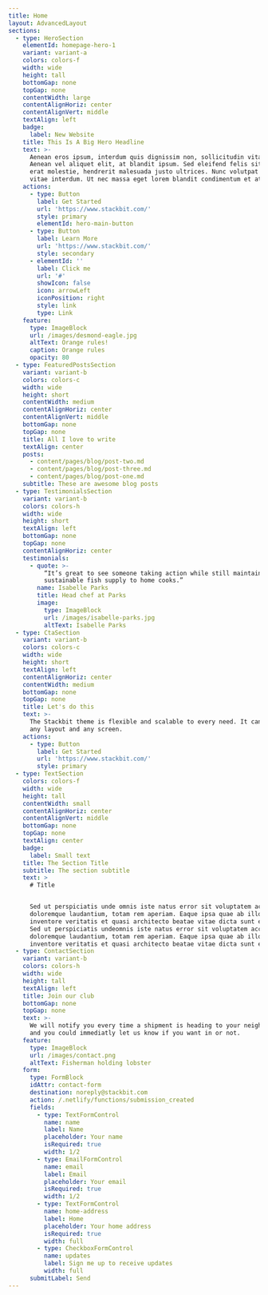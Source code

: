 ```yaml
---
title: Home
layout: AdvancedLayout
sections:
  - type: HeroSection
    elementId: homepage-hero-1
    variant: variant-a
    colors: colors-f
    width: wide
    height: tall
    bottomGap: none
    topGap: none
    contentWidth: large
    contentAlignHoriz: center
    contentAlignVert: middle
    textAlign: left
    badge:
      label: New Website
    title: This Is A Big Hero Headline
    text: >-
      Aenean eros ipsum, interdum quis dignissim non, sollicitudin vitae nisl.
      Aenean vel aliquet elit, at blandit ipsum. Sed eleifend felis sit amet
      erat molestie, hendrerit malesuada justo ultrices. Nunc volutpat at erat
      vitae interdum. Ut nec massa eget lorem blandit condimentum et at risus.
    actions:
      - type: Button
        label: Get Started
        url: 'https://www.stackbit.com/'
        style: primary
        elementId: hero-main-button
      - type: Button
        label: Learn More
        url: 'https://www.stackbit.com/'
        style: secondary
      - elementId: ''
        label: Click me
        url: '#'
        showIcon: false
        icon: arrowLeft
        iconPosition: right
        style: link
        type: Link
    feature:
      type: ImageBlock
      url: /images/desmond-eagle.jpg
      altText: Orange rules!
      caption: Orange rules
      opacity: 80
  - type: FeaturedPostsSection
    variant: variant-b
    colors: colors-c
    width: wide
    height: short
    contentWidth: medium
    contentAlignHoriz: center
    contentAlignVert: middle
    bottomGap: none
    topGap: none
    title: All I love to write
    textAlign: center
    posts:
      - content/pages/blog/post-two.md
      - content/pages/blog/post-three.md
      - content/pages/blog/post-one.md
    subtitle: These are awesome blog posts
  - type: TestimonialsSection
    variant: variant-b
    colors: colors-h
    width: wide
    height: short
    textAlign: left
    bottomGap: none
    topGap: none
    contentAlignHoriz: center
    testimonials:
      - quote: >-
          “It’s great to see someone taking action while still maintaining a
          sustainable fish supply to home cooks.”
        name: Isabelle Parks
        title: Head chef at Parks
        image:
          type: ImageBlock
          url: /images/isabelle-parks.jpg
          altText: Isabelle Parks
  - type: CtaSection
    variant: variant-b
    colors: colors-c
    width: wide
    height: short
    textAlign: left
    contentAlignHoriz: center
    contentWidth: medium
    bottomGap: none
    topGap: none
    title: Let's do this
    text: >-
      The Stackbit theme is flexible and scalable to every need. It can manage
      any layout and any screen.
    actions:
      - type: Button
        label: Get Started
        url: 'https://www.stackbit.com/'
        style: primary
  - type: TextSection
    colors: colors-f
    width: wide
    height: tall
    contentWidth: small
    contentAlignHoriz: center
    contentAlignVert: middle
    bottomGap: none
    topGap: none
    textAlign: center
    badge:
      label: Small text
    title: The Section Title
    subtitle: The section subtitle
    text: >
      # Title


      Sed ut perspiciatis unde omnis iste natus error sit voluptatem accusantium
      doloremque laudantium, totam rem aperiam. Eaque ipsa quae ab illo
      inventore veritatis et quasi architecto beatae vitae dicta sunt explicabo.
      Sed ut perspiciatis undeomnis iste natus error sit voluptatem accusantium
      doloremque laudantium, totam rem aperiam. Eaque ipsa quae ab illo
      inventore veritatis et quasi architecto beatae vitae dicta sunt explicabo.
  - type: ContactSection
    variant: variant-b
    colors: colors-h
    width: wide
    height: tall
    textAlign: left
    title: Join our club
    bottomGap: none
    topGap: none
    text: >-
      We will notify you every time a shipment is heading to your neighborhood,
      and you could immediatly let us know if you want in or not.
    feature:
      type: ImageBlock
      url: /images/contact.png
      altText: Fisherman holding lobster
    form:
      type: FormBlock
      idAttr: contact-form
      destination: noreply@stackbit.com
      action: /.netlify/functions/submission_created
      fields:
        - type: TextFormControl
          name: name
          label: Name
          placeholder: Your name
          isRequired: true
          width: 1/2
        - type: EmailFormControl
          name: email
          label: Email
          placeholder: Your email
          isRequired: true
          width: 1/2
        - type: TextFormControl
          name: home-address
          label: Home
          placeholder: Your home address
          isRequired: true
          width: full
        - type: CheckboxFormControl
          name: updates
          label: Sign me up to receive updates
          width: full
      submitLabel: Send
---
```

